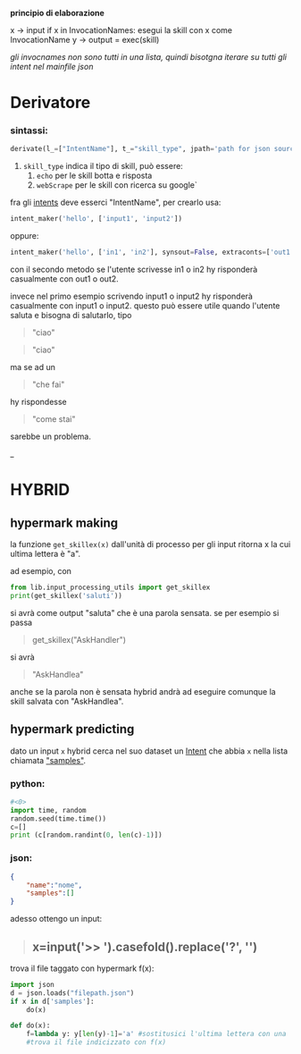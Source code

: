 __principio di elaborazione__

x -> input
if x in InvocationNames: esegui la skill con x come InvocationName
y -> output = exec(skill)

*gli invocnames non sono tutti in una lista, quindi bisotgna iterare su 
tutti gli intent nel mainfile json*

# Derivatore

### sintassi:

```python
derivate(l_=["IntentName"], t_="skill_type", jpath='path for json source file', ppath='output path')
```
1. `skill_type` indica il tipo di skill, può essere:
    1. `echo` per le skill botta e risposta
    1. `webScrape` per le skill con ricerca su google`

fra gli [intents]() deve esserci "IntentName", per crearlo usa:

```python
intent_maker('hello', ['input1', 'input2'])
```
oppure:
```python
intent_maker('hello', ['in1', 'in2'], synsout=False, extraconts=['out1', 'out2'])
```
con il secondo metodo se l'utente scrivesse in1 o in2 hy risponderà casualmente con out1 o out2.

invece nel primo esempio scrivendo input1 o input2 hy risponderà casualmente con input1 o input2. questo può essere utile quando l'utente saluta e bisogna di salutarlo, tipo 
> "ciao"

> "ciao" 

ma se ad un 
> "che fai"

hy rispondesse 
 
 >"come stai"
 
sarebbe un problema.

_
# HYBRID
## hypermark making

la funzione `get_skillex(x)` dall'unità di processo per gli input ritorna x la cui ultima lettera è "a".

ad esempio, con
```python
from lib.input_processing_utils import get_skillex
print(get_skillex('saluti'))
```
si avrà come output "saluta" che è una parola sensata. se per esempio si passa
> get_skillex("AskHandler")

si avrà
> "AskHandlea"

anche se la parola non è sensata hybrid andrà ad eseguire comunque la skill salvata con "AskHandlea".

## hypermark predicting
dato un input `x` hybrid cerca nel suo dataset un [Intent]() che abbia `x` nella lista chiamata ["samples"]().

### python:
```python
#<0>
import time, random
random.seed(time.time())
c=[]
print (c[random.randint(0, len(c)-1)])
```
### json:
```json
{
    "name":"nome",
    "samples":[]
}
```
adesso ottengo un input:
> ## x=input('>> ').casefold().replace('?', '')
trova il file taggato con hypermark f(x):
```python
import json
d = json.loads("filepath.json")
if x in d['samples']:
    do(x)

def do(x):
    f=lambda y: y[len(y)-1]='a' #sostitusici l'ultima lettera con una 'a'
    #trova il file indicizzato con f(x)
